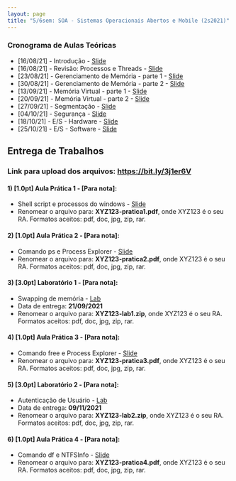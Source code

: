 ```yaml
---
layout: page
title: "5/6sem: SOA - Sistemas Operacionais Abertos e Mobile (2s2021)"
---
```


### Cronograma de Aulas Teóricas

- [16/08/21] - Introdução - <a href="/soa/Aula1-Introducao.pdf" target="_blank">Slide</a>
- [16/08/21] - Revisão: Processos e Threads - <a href="/soa/Aula2-Processo-Thread.pdf" target="_blank">Slide</a>
- [23/08/21] - Gerenciamento de Memória - parte 1 - <a href="/soa/Aula3-Gerenc-Memoria-pt1.pdf" target="_blank">Slide</a>
- [30/08/21] - Gerenciamento de Memória - parte 2 - <a href="/soa/Aula4-Gerenc-Memoria-pt2.pdf" target="_blank">Slide</a>
- [13/09/21] - Memória Virtual - parte 1 - <a href="/soa/Aula5-Mem-Virtual-pt1.pdf" target="_blank">Slide</a>
- [20/09/21] - Memória Virtual - parte 2 - <a href="/soa/Aula6-Mem-Virtual-pt2.pdf" target="_blank">Slide</a>
- [27/09/21] - Segmentação - <a href="/soa/Aula7-Segmentação.pdf" target="_blank">Slide</a>
- [04/10/21] - Segurança - <a href="/soa/Aula8-Seguranca.pdf" target="_blank">Slide</a>
- [18/10/21] - E/S - Hardware - <a href="/soa/Aula9-ESHardware.pdf" target="_blank">Slide</a>
- [25/10/21] - E/S - Software - <a href="/soa/Aula10-ESSoftware.pdf" target="_blank">Slide</a>

<!-- ### Conteúdo Complementar

- Exemplo de equivalência de MT com espaço de armazenamento nos estados <br> 
<p align="center"><a href="https://youtu.be/aYAgMa_nx1Y" target="_blank"><img src="capa.png" width=250></img></a>

- Demonstração do teorema que toda MTND possui uma MTD equivalente.
<p align="center"><a href="http://eaulas.usp.br/portal/video?idItem=21433" target="_blank"><img src="capa2.png" width=250></img></a>  -->

## Entrega de Trabalhos

### Link para upload dos arquivos: <a href="https://bit.ly/3j1er6V" target="_blank">https://bit.ly/3j1er6V</a>


#### 1) [1.0pt] Aula Prática 1 - [Para nota]:
 - Shell script e processos do windows - <a href="/soa/pratica1.pdf" target="_blank">Slide</a>
 - Renomear o arquivo para: **XYZ123-pratica1.pdf**, onde XYZ123 é o seu RA. Formatos aceitos: pdf, doc, jpg, zip, rar.

#### 2) [1.0pt] Aula Prática 2 - [Para nota]:
 - Comando ps e Process Explorer - <a href="/soa/pratica2.pdf" target="_blank">Slide</a>
 - Renomear o arquivo para: **XYZ123-pratica2.pdf**, onde XYZ123 é o seu RA. Formatos aceitos: pdf, doc, jpg, zip, rar.

#### 3) [3.0pt] Laboratório 1 - [Para nota]:
 - Swapping de memória - <a href="/soa/lab1">Lab</a>
 - Data de entrega: **21/09/2021**
 - Renomear o arquivo para: **XYZ123-lab1.zip**, onde XYZ123 é o seu RA. Formatos aceitos: pdf, doc, jpg, zip, rar.

#### 4) [1.0pt] Aula Prática 3 - [Para nota]:
 - Comando free e Process Explorer - <a href="/soa/pratica3.pdf" target="_blank">Slide</a>
 - Renomear o arquivo para: **XYZ123-pratica3.pdf**, onde XYZ123 é o seu RA. Formatos aceitos: pdf, doc, jpg, zip, rar.

#### 5) [3.0pt] Laboratório 2 - [Para nota]:
 - Autenticação de Usuário - <a href="/soa/lab2">Lab</a>
 - Data de entrega: **09/11/2021**
 - Renomear o arquivo para: **XYZ123-lab2.zip**, onde XYZ123 é o seu RA. Formatos aceitos: pdf, doc, jpg, zip, rar.

#### 6) [1.0pt] Aula Prática 4 - [Para nota]:
 - Comando df e NTFSInfo - <a href="/soa/pratica4.pdf" target="_blank">Slide</a>
 - Renomear o arquivo para: **XYZ123-pratica4.pdf**, onde XYZ123 é o seu RA. Formatos aceitos: pdf, doc, jpg, zip, rar.

<!--
#### 2) [2.0pt] Exercícios da Aula 2 - [Para nota]:
 - Renomear o arquivo para: **XYZ123-aula2.pdf**, onde XYZ123 é o seu RA. Formatos aceitos: pdf, doc, jpg, zip, rar.

#### 3) [2.0pt] Exercícios da Aula 3 - [Para nota]:
 - Renomear o arquivo para: **XYZ123-aula3.pdf**, onde XYZ123 é o seu RA. Formatos aceitos: pdf, doc, jpg, zip, rar.

#### 4) [2.0pt] Exercícios da Aula 4 - [Para nota]:
 - Renomear o arquivo para: **XYZ123-aula4.pdf**, onde XYZ123 é o seu RA. Formatos aceitos: pdf, doc, jpg, zip, rar.

#### 5) [2.0pt] Exercícios da Aula 6 - [Para nota]:
 - Faça um resumo da demonstração do teorema que toda MTND possui uma MTD equivalente.
 - Renomear o arquivo para: **XYZ123-aula6.pdf**, onde XYZ123 é o seu RA. Formatos aceitos: pdf, doc, jpg, zip, rar.

 -->
<!--
#### 2) [1.0]  Lista 1 (<a href="/atc/ex-mt-enunciado.pdf" target="_blank">link</a>):
 - Renomear o arquivo para: **XYZ123-lista1.pdf**, onde XYZ123 é o seu RA. 

#### 3) [1.0]  Apresentação sobre a linguagem LD:
 - Renomear o arquivo para: **XYZ123-ld.pdf**, onde XYZ123 é o seu RA. 

#### 4) [1.0]  Lista 2 (<a href="/atc/lista2.pdf" target="_blank">link</a>):
 - Renomear o arquivo para: **XYZ123-lista2.pdf**, onde XYZ123 é o seu RA. 

### Prazo de entrega: 26/05 as 19h
-->